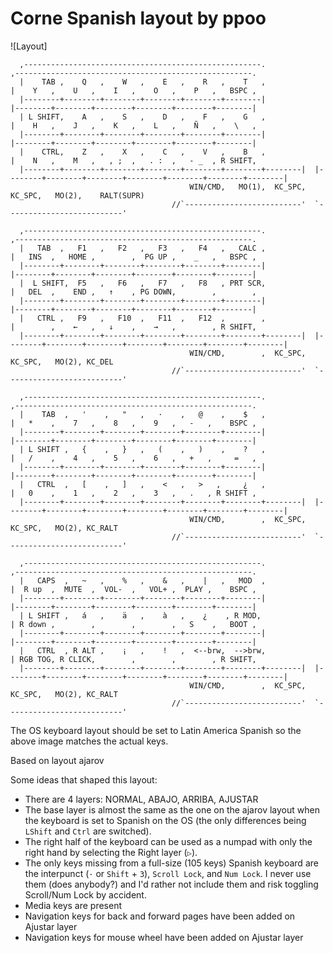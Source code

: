 # Corne Spanish layout by ppoo

![Layout]

      ,-----------------------------------------------------.                    ,-----------------------------------------------------.
      |    TAB ,    Q   ,    W   ,    E   ,    R   ,    T   ,                    |    Y   ,    U   ,    I   ,    O   ,    P   ,   BSPC ,
      |--------+--------+--------+--------+--------+--------|                    |--------+--------+--------+--------+--------+--------|
      | L SHIFT,    A   ,    S   ,    D   ,    F   ,    G   ,                    |    H   ,    J   ,    K   ,    L   ,    Ñ   ,    \   ,
      |--------+--------+--------+--------+--------+--------|                    |--------+--------+--------+--------+--------+--------|
      |    CTRL,    Z   ,    X   ,    C   ,    V   ,    B   ,                    |    N   ,    M   ,   , ;  ,   . :  ,   - _  , R SHIFT,
      |--------+--------+--------+--------+--------+--------+--------|  |--------+--------+--------+--------+--------+--------+--------|
                                            WIN/CMD,   MO(1),  KC_SPC,     KC_SPC,   MO(2),    RALT(SUPR)
                                        //`--------------------------'  `--------------------------'

      ,-----------------------------------------------------.                    ,-----------------------------------------------------.
      |   TAB  ,   F1   ,   F2   ,   F3   ,   F4   ,   CALC ,                    |   INS  ,   HOME ,        ,  PG UP ,    _   ,   BSPC ,
      |--------+--------+--------+--------+--------+--------|                    |--------+--------+--------+--------+--------+--------|
      |  L SHIFT,  F5   ,   F6   ,   F7   ,   F8   , PRT SCR,                    |   DEL  ,    END ,   ↑    , PG DOWN,        ,        ,
      |--------+--------+--------+--------+--------+--------|                    |--------+--------+--------+--------+--------+--------|
      |   CTRL ,   F9   ,   F10  ,   F11  ,   F12  ,        ,                    |        ,    ←   ,   ↓    ,    →   ,        , R SHIFT,
      |--------+--------+--------+--------+--------+--------+--------|  |--------+--------+--------+--------+--------+--------+--------|
                                            WIN/CMD,        ,  KC_SPC,     KC_SPC,   MO(2), KC_DEL
                                        //`--------------------------'  `--------------------------'

      ,-----------------------------------------------------.                    ,-----------------------------------------------------.
      |    TAB  ,   '    ,   "   ,   ·    ,   @    ,    $   ,                    |   *    ,    7   ,    8   ,    9   ,   -   ,    BSPC ,
      |--------+--------+--------+--------+--------+--------|                    |--------+--------+--------+--------+--------+--------|
      | L SHIFT ,   {    ,   }   ,   (    ,   )    ,    ?   ,                    |   /    ,    4   ,    5   ,    6   ,   +   ,     =   ,
      |--------+--------+--------+--------+--------+--------|                    |--------+--------+--------+--------+--------+--------|
      |   CTRL  ,   [    ,   ]   ,    <   ,   >   ,     ¿   ,                    |   0    ,    1   ,    2   ,    3   ,   .   , R SHIFT ,
      |--------+--------+--------+--------+--------+--------+--------|  |--------+--------+--------+--------+--------+--------+--------|
                                            WIN/CMD,        ,  KC_SPC,     KC_SPC,   MO(2), KC_RALT
                                        //`--------------------------'  `--------------------------'

      ,-----------------------------------------------------.                    ,-----------------------------------------------------.
      |   CAPS  ,   ~   ,    %   ,    &   ,    |   ,   MOD  ,                    |  R up  ,  MUTE  ,  VOL-  ,   VOL+ ,  PLAY ,    BSPC ,
      |--------+--------+--------+--------+--------+--------|                    |--------+--------+--------+--------+--------+--------|
      | L SHIFT ,   á   ,    ä   ,    à   ,    ¿    , R MOD,                     | R down ,        ,        ,        ,   S    ,   BOOT ,
      |--------+--------+--------+--------+--------+--------|                    |--------+--------+--------+--------+--------+--------|
      |   CTRL  , R ALT ,    ¡   ,    !   ,  <--brw,  -->brw,                    | RGB TOG, R CLICK,        ,        ,        , R SHIFT,
      |--------+--------+--------+--------+--------+--------+--------|  |--------+--------+--------+--------+--------+--------+--------|
                                            WIN/CMD,        ,  KC_SPC,     KC_SPC,   MO(2), KC_RALT
                                        //`--------------------------'  `--------------------------'


The OS keyboard layout should be set to Latin America Spanish so the above image matches the actual keys.

Based on layout ajarov

Some ideas that shaped this layout:
* There are 4 layers: NORMAL, ABAJO, ARRIBA, AJUSTAR
* The base layer is almost the same as the one on the ajarov layout when the keyboard is set to Spanish on the OS (the only differences being `LShift` and `Ctrl` are switched).
* The right half of the keyboard can be used as a numpad with only the right hand by selecting the Right layer (`▷`).
* The only keys missing from a full-size (105 keys) Spanish keyboard are the interpunct (`·` or `Shift` + `3`), `Scroll Lock`, and `Num Lock`. I never use them (does anybody?) and I'd rather not include them and risk toggling Scroll/Num Lock by accident.
* Media keys are present 
* Navigation keys for back and forward pages have been added on Ajustar layer
* Navigation keys for mouse wheel have been added on Ajustar layer

